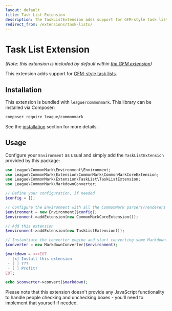 ```yaml
---
layout: default
title: Task List Extension
description: The TaskListExtension adds support for GFM-style task lists
redirect_from: /extensions/task-lists/
---
```


# Task List Extension

_(Note: this extension is included by default within [the GFM extension](/2.5/extensions/github-flavored-markdown/))_

This extension adds support for [GFM-style task lists](https://github.github.com/gfm/#task-list-items-extension-).

## Installation

This extension is bundled with `league/commonmark`. This library can be installed via Composer:

```bash
composer require league/commonmark
```

See the [installation](/2.5/installation/) section for more details.

## Usage

Configure your `Environment` as usual and simply add the `TaskListExtension` provided by this package:

```php
use League\CommonMark\Environment\Environment;
use League\CommonMark\Extension\CommonMark\CommonMarkCoreExtension;
use League\CommonMark\Extension\TaskList\TaskListExtension;
use League\CommonMark\MarkdownConverter;

// Define your configuration, if needed
$config = [];

// Configure the Environment with all the CommonMark parsers/renderers
$environment = new Environment($config);
$environment->addExtension(new CommonMarkCoreExtension());

// Add this extension
$environment->addExtension(new TaskListExtension());

// Instantiate the converter engine and start converting some Markdown!
$converter = new MarkdownConverter($environment);

$markdown = <<<EOT
 - [x] Install this extension
 - [ ] ???
 - [ ] Profit!
EOT;

echo $converter->convert($markdown);
```

Please note that this extension doesn't provide any JavaScript functionality to handle people checking and unchecking boxes - you'll need to implement that yourself if needed.
